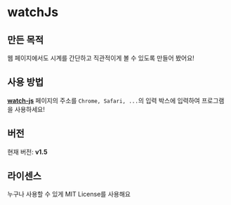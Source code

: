 # watchJs

## 만든 목적
웹 페이지에서도 시계를 간단하고 직관적이게 볼 수 있도록 만들어 봤어요!

## 사용 방법
[**watch-js**](https://watch-js.netlify.app) 페이지의 주소를 `Chrome, Safari, ...`의 입력 박스에 입력하여 프로그램을 사용하세요!

## 버전
현재 버전: **v1.5**

## 라이센스
누구나 사용할 수 있게 MIT License를 사용해요
